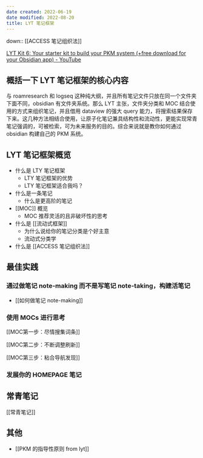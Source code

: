```yaml
---
date created: 2022-06-19
date modified: 2022-08-20
title: LYT 笔记框架
---
```


down:: [[ACCESS 笔记组织法]]

[LYT Kit 6: Your starter kit to build your PKM system (+free download for your Obsidian app) - YouTube](https://www.youtube.com/watch?v=ftzQOkzGCLg)

## 概括一下 LYT 笔记框架的核心内容

与 roamresearch 和 logseq 这种纯大纲，并且所有笔记文件只放在同一个文件夹下面不同，obsidian 有文件夹系统。那么 LYT 主张，文件夹分类和 MOC 结合使用的方式来组织笔记，并且借用 dataview 的强大 query 能力，将搜索结果保存下来。这几种方法相结合使用，让原子化笔记兼具结构性和流动性，更能实现常青笔记强调的，可被检索，可为未来服务的目的。综合来说就是教你如何通过 obsidian 构建自己的 PKM 系统。

## LYT 笔记框架概览

- 什么是 LTY 笔记框架
	- LTY 笔记框架的优势
	- LTY 笔记框架适合我吗？
- 什么是一条笔记
	- 什么是更高阶的笔记
- [[MOC]] 概览
	- MOC 推荐灵活的且非破坏性的思考
- 什么是 [[流动式框架]]
	- 为什么说给你的笔记分类是个好主意
	- 流动式分类学
- 什么是 [[ACCESS 笔记组织法]]

## 最佳实践

### 通过做笔记 note-making 而不是写笔记 note-taking，构建活笔记

- [[如何做笔记 note-making]]

### 使用 MOCs 进行思考

[[MOC第一步：尽情搜集词条]]

[[MOC第二步：不断调整刷新]]

[[MOC第三步：粘合导航发现]]

### 发展你的 HOMEPAGE 笔记

## 常青笔记

[[常青笔记]]

## 其他

- [[PKM 的指导性原则 from lyt]]
